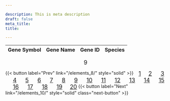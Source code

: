 ```yaml
---

description: This is meta description
draft: false
meta_title: 
title: 

---
```


|Gene Symbol| Gene Name|Gene ID|Species|
|:-------|:------|:----|:----|




<a style="font-size: 18px; text-align: center; display: block; margin: 0 auto;">9</a>

{{< button label="Prev" link="/elements_8/" style="solid" >}} &nbsp;&nbsp;&nbsp;<a href="http://localhost:1313/elements/" style="font-size: 18px; vertical-align: middle;">1</a> &nbsp;&nbsp;&nbsp;&nbsp;&nbsp;<a href="http://localhost:1313/elements_2/" style="font-size: 18px; vertical-align: middle;">2</a> &nbsp;&nbsp;&nbsp;&nbsp;&nbsp;&nbsp;<a href="http://localhost:1313/elements_3/" style="font-size: 18px; vertical-align: middle;">3</a> &nbsp;&nbsp;&nbsp;&nbsp;&nbsp;&nbsp;<a href="http://localhost:1313/elements_4/" style="font-size: 18px; vertical-align: middle;">4</a> &nbsp;&nbsp;&nbsp;&nbsp;&nbsp;&nbsp;<a href="http://localhost:1313/elements_5/" style="font-size: 18px; vertical-align: middle;">5</a> &nbsp;&nbsp;&nbsp;&nbsp;&nbsp;&nbsp;<a href="http://localhost:1313/elements_6/" style="font-size: 18px; vertical-align: middle;">6</a> &nbsp;&nbsp;&nbsp;&nbsp;&nbsp;&nbsp;<a href="http://localhost:1313/elements_7/" style="font-size: 18px; vertical-align: middle;">7</a> &nbsp;&nbsp;&nbsp;&nbsp;&nbsp;&nbsp;<a href="http://localhost:1313/elements_8/" style="font-size: 18px; vertical-align: middle;">8</a> &nbsp;&nbsp;&nbsp;&nbsp;&nbsp;&nbsp;<a href="http://localhost:1313/elements_9/" style="font-size: 18px; vertical-align: middle;">9</a> &nbsp;&nbsp;&nbsp;&nbsp;&nbsp;&nbsp;<a href="http://localhost:1313/elements_10/" style="font-size: 18px; vertical-align: middle;">10</a> &nbsp;&nbsp;&nbsp;&nbsp;&nbsp;&nbsp;<a href="http://localhost:1313/elements_11/" style="font-size: 18px; vertical-align: middle;">11</a> &nbsp;&nbsp;&nbsp;&nbsp;&nbsp;&nbsp;<a href="http://localhost:1313/elements_12/" style="font-size: 18px; vertical-align: middle;">12</a> &nbsp;&nbsp;&nbsp;&nbsp;&nbsp;&nbsp;<a href="http://localhost:1313/elements_13/" style="font-size: 18px; vertical-align: middle;">13</a> &nbsp;&nbsp;&nbsp;&nbsp;&nbsp;&nbsp;<a href="http://localhost:1313/elements_14/" style="font-size: 18px; vertical-align: middle;">14</a> &nbsp;&nbsp;&nbsp;&nbsp;&nbsp;&nbsp;<a href="http://localhost:1313/elements_15/" style="font-size: 18px; vertical-align: middle;">15</a> &nbsp;&nbsp;&nbsp;&nbsp;&nbsp;&nbsp;<a href="http://localhost:1313/elements_16/" style="font-size: 18px; vertical-align: middle;">16</a> &nbsp;&nbsp;&nbsp;&nbsp;&nbsp;&nbsp;<a href="http://localhost:1313/elements_17/" style="font-size: 18px; vertical-align: middle;">17</a> &nbsp;&nbsp;&nbsp;&nbsp;&nbsp;&nbsp;<a href="http://localhost:1313/elements_18/" style="font-size: 18px; vertical-align: middle;">18</a> &nbsp;&nbsp;&nbsp;&nbsp;&nbsp;&nbsp;<a href="http://localhost:1313/elements_19/" style="font-size: 18px; vertical-align: middle;">19</a> &nbsp;&nbsp;&nbsp;&nbsp;&nbsp;<a href="http://localhost:1313/elements_20/" style="font-size: 18px; vertical-align: middle;">20</a> {{< button label="Next" link="/elements_10/" style="solid" class="next-button" >}}